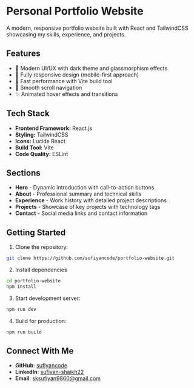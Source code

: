 # Personal Portfolio Website

A modern, responsive portfolio website built with React and TailwindCSS showcasing my skills, experience, and projects.

## Features

- 🎨 Modern UI/UX with dark theme and glassmorphism effects
- 📱 Fully responsive design (mobile-first approach)
- 🚀 Fast performance with Vite build tool
- 🎯 Smooth scroll navigation
- ✨ Animated hover effects and transitions

## Tech Stack

- **Frontend Framework:** React.js
- **Styling:** TailwindCSS
- **Icons:** Lucide React
- **Build Tool:** Vite
- **Code Quality:** ESLint

## Sections

- **Hero** - Dynamic introduction with call-to-action buttons
- **About** - Professional summary and technical skills
- **Experience** - Work history with detailed project descriptions
- **Projects** - Showcase of key projects with technology tags
- **Contact** - Social media links and contact information

## Getting Started

1. Clone the repository:

```sh
git clone https://github.com/sufiyancode/portfolio-website.git
```

2. Install dependencies

```sh
cd portfolio-website
npm install
```

3. Start development server:

```sh
npm run dev
```

4. Build for production:

```sh
npm run build
```

## Connect With Me

- **GitHub**: [sufiyancode](https://github.com/sufiyancode)
- **LinkedIn**: [sufiyan-shaikh22](https://linkedin.com/in/sufiyan-shaikh22)
- **Email**: [sksufiyan9860@gmail.com](mailto:sksufiyan9860@gmail.com)
